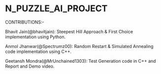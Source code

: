 # N_PUZZLE_AI_PROJECT

CONTRIBUTIONS:-

Bhavit Jain(@bhavitjain): Steepest Hill Approach & First Choice implementation using Python.

Anmol Jhanwar(@Spectrumz00): Random Restart & Simulated Annealing code implementation using C++.

Geetansh Mondra(@MrUnchained1303): Test Generation code in C++ and Report and Demo video.
